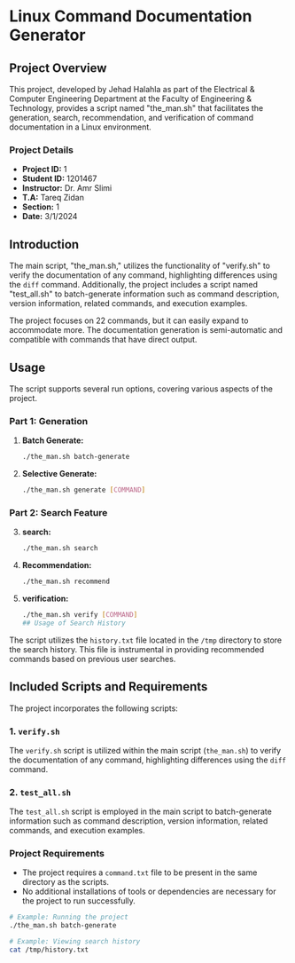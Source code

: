 # Linux Command Documentation Generator

## Project Overview

This project, developed by Jehad Halahla as part of the Electrical & Computer Engineering Department at the Faculty of Engineering & Technology, provides a script named "the_man.sh" that facilitates the generation, search, recommendation, and verification of command documentation in a Linux environment.

### Project Details

- **Project ID:** 1
- **Student ID:** 1201467
- **Instructor:** Dr. Amr Slimi
- **T.A:** Tareq Zidan
- **Section:** 1
- **Date:** 3/1/2024

## Introduction

The main script, "the_man.sh," utilizes the functionality of "verify.sh" to verify the documentation of any command, highlighting differences using the `diff` command. Additionally, the project includes a script named "test_all.sh" to batch-generate information such as command description, version information, related commands, and execution examples.

The project focuses on 22 commands, but it can easily expand to accommodate more. The documentation generation is semi-automatic and compatible with commands that have direct output.

## Usage

The script supports several run options, covering various aspects of the project.

### Part 1: Generation

1. **Batch Generate:**
   ```bash
   ./the_man.sh batch-generate
2. **Selective Generate:**
   ```bash
   ./the_man.sh generate [COMMAND]
### Part 2: Search Feature
3. **search:**
   ```bash
   ./the_man.sh search
4. **Recommendation:**
   ```bash
   ./the_man.sh recommend
5. **verification:**
   ```bash
   ./the_man.sh verify [COMMAND]
   ## Usage of Search History

The script utilizes the `history.txt` file located in the `/tmp` directory to store the search history. This file is instrumental in providing recommended commands based on previous user searches.

## Included Scripts and Requirements

The project incorporates the following scripts:

### 1. `verify.sh`

The `verify.sh` script is utilized within the main script (`the_man.sh`) to verify the documentation of any command, highlighting differences using the `diff` command.

### 2. `test_all.sh`

The `test_all.sh` script is employed in the main script to batch-generate information such as command description, version information, related commands, and execution examples.

### Project Requirements

- The project requires a `command.txt` file to be present in the same directory as the scripts.
- No additional installations of tools or dependencies are necessary for the project to run successfully.

```bash
# Example: Running the project
./the_man.sh batch-generate

# Example: Viewing search history
cat /tmp/history.txt

